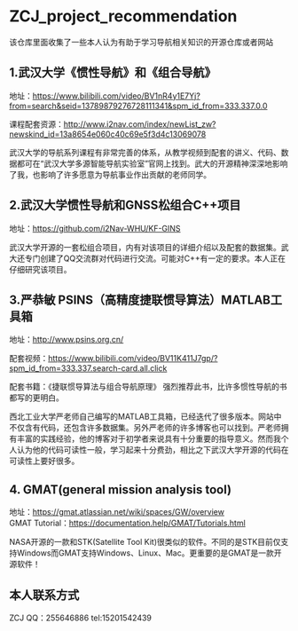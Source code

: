 # ZCJ_project_recommendation
该仓库里面收集了一些本人认为有助于学习导航相关知识的开源仓库或者网站

## 1.武汉大学《惯性导航》和《组合导航》
地址：https://www.bilibili.com/video/BV1nR4y1E7Yj?from=search&seid=13789879276728111341&spm_id_from=333.337.0.0

课程配套资源：http://www.i2nav.com/index/newList_zw?newskind_id=13a8654e060c40c69e5f3d4c13069078

武汉大学的导航系列课程有非常完善的体系，从教学视频到配套的讲义、代码、数据都可在“武汉大学多源智能导航实验室”官网上找到。武大的开源精神深深地影响了我，也影响了许多愿意为导航事业作出贡献的老师同学。

## 2.武汉大学惯性导航和GNSS松组合C++项目
地址：https://github.com/i2Nav-WHU/KF-GINS

武汉大学开源的一套松组合项目，内有对该项目的详细介绍以及配套的数据集。武大还专门创建了QQ交流群对代码进行交流。可能对C++有一定的要求。本人正在仔细研究该项目。

## 3.严恭敏 PSINS（高精度捷联惯导算法）MATLAB工具箱
地址：http://www.psins.org.cn/

配套视频：https://www.bilibili.com/video/BV11K411J7gp/?spm_id_from=333.337.search-card.all.click

配套书籍：《捷联惯导算法与组合导航原理》 强烈推荐此书，比许多惯性导航的书都写的更明白。

西北工业大学严老师自己编写的MATLAB工具箱，已经迭代了很多版本。网站中不仅含有代码，还包含许多数据集。另外严老师的许多博客也可以找到。严老师拥有丰富的实践经验，他的博客对于初学者来说具有十分重要的指导意义。然而我个人认为他的代码可读性一般，学习起来十分费劲，相比之下武汉大学开源的代码在可读性上要好很多。

## 4. GMAT(general mission analysis tool)
地址：https://gmat.atlassian.net/wiki/spaces/GW/overview   
GMAT Tutorial：https://documentation.help/GMAT/Tutorials.html

NASA开源的一款和STK(Satellite Tool Kit)很类似的软件。不同的是STK目前仅支持Windows而GMAT支持Windows、Linux、Mac。更重要的是GMAT是一款开源软件！

## 本人联系方式
ZCJ  QQ：255646886  tel:15201542439
